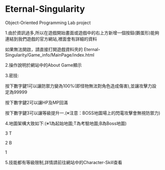 # Eternal-Singularity
Object-Oriented Programming Lab project

1.由於資訊過多,所以在遊戲開始畫面或遊戲中的右上方新增一個按鈕(鵝蛋形)能夠連結到我們遊戲的官方網站,裡面會有詳細的資料

如果無法開啟，請直接打開遊戲資料夾的 Eternal-Singularity/Game_info/MainPage/index.html

2.操作說明於網站中的About Game顯示

3.密技:

按下數字鍵1可以讓防禦力變為100%(即怪物無法對角色造成傷害),並讓攻擊力設定為99999

按下數字鍵2可以讓HP及MP回滿

按下數字鍵3可以讓等級提升一.(※注意：BOSS地圖場上的閃電攻擊會無視防禦力)

4.地圖架構大致如下:(※1為起始地圖;T為考驗地圖;B為Boss地圖)

  3 T
  
  2 B
  
  1
  
5.技能都有等級限制,詳情請前往網站中的Character-Skill查看
